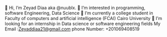 👋 Hi, I’m Zeyad Diaa aka @nuublx.
👀 I’m interested in programming, software Engineering, Data Science
🌱 I’m currently a college student in Faculty of computers and artificial intelligence (FCAI) Cairo University
💞️ I’m looking for an internship in Data science or software engineering fields
My Email :Zeyaddiaa21@gmail.com
phone Number: +201069408519
